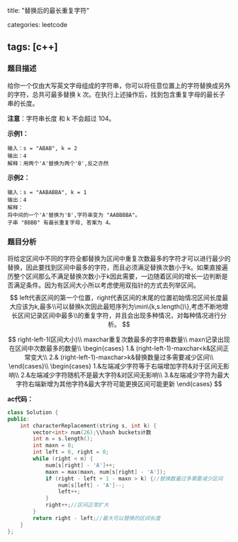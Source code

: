 title: "替换后的最长重复字符"

categories: leetcode

tags: [c++]
---
### 题目描述

给你一个仅由大写英文字母组成的字符串，你可以将任意位置上的字符替换成另外的字符，总共可最多替换 k 次。在执行上述操作后，找到包含重复字母的最长子串的长度。

**注意**：字符串长度 和 k 不会超过 104。

**示例1：**

~~~
输入：s = "ABAB", k = 2
输出：4
解释：用两个'A'替换为两个'B',反之亦然
~~~

**示例2：**

~~~
输入：s = "AABABBA", k = 1
输出：4
解释：
将中间的一个'A'替换为'B',字符串变为 "AABBBBA"。
子串 "BBBB" 有最长重复字母, 答案为 4。
~~~

### 题目分析

​	将给定区间中不同的字符全都替换为区间中重复次数最多的字符才可以进行最少的替换，因此要找到区间中最多的字符，而且必须满足替换次数小于k。如果直接遍历整个区间那么不满足替换次数小于k因此需要，一边随着区间的增长一边判断是否满足条件。因为有区间大小所以考虑使用双指针的方式去列举区间。
$$
left代表区间的第一个位置，right代表区间的末尾的位置初始情况区间长度最大应该为k,最多\\可以替换k次因此最短序列为\min\{k,s.length()\},考虑不断地增长区间记录区间中最多\\的重复字符，并且会出现多种情况，对每种情况进行分析。
$$

$$
right-left-1(区间大小)\\
maxchar重复次数最多的字符串数量\\
maxn记录出现在区间中次数最多的数量\\
\begin{cases}
1.& (right-left-1)-maxchar<k&区间正常变大\\
2.& (right-left-1)-maxchar>k&替换数量过多需要减少区间\\
\end{cases}\\
\begin{cases}
1.&左端减少字符等于右端增加字符&对于区间无影响\\
2.&左端减少字符随机不是最大字符&对区间无影响\\
3.&左端减少字符为最大字符右端新增为其他字符&最大字符可能更换区间可能更新
\end{cases}
$$



**ac代码：**

~~~c++
class Solution {
public:
    int characterReplacement(string s, int k) {
        vector<int> num(26);\\hash buckets计数
        int n = s.length();
        int maxn = 0;
        int left = 0, right = 0;
        while (right < n) {
            num[s[right] - 'A']++;
            maxn = max(maxn, num[s[right] - 'A']);
            if (right - left + 1 - maxn > k) {//替换数量过多需要减少区间
                num[s[left] - 'A']--;
                left++;
            }
            right++;//区间正常扩大
        }
        return right - left;//最大可以替换的区间长度
    }
};
~~~

